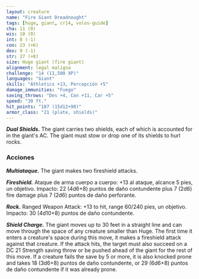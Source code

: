 ```yaml
---
layout: creature
name: "Fire Giant Dreadnought"
tags: [huge, giant, cr14, volos-guide]
cha: 11 (0)
wis: 10 (0)
int: 8 (-1)
con: 23 (+6)
dex: 9 (-1)
str: 27 (+8)
size: Huge giant (fire giant)
alignment: legal maligna
challenge: "14 (11,500 XP)"
languages: "Giant"
skills: "Athletics +13, Percepción +5"
damage_immunities: "Fuego"
saving_throws: "Des +4, Con +11, Car +5"
speed: "30 ft."
hit_points: "187 (15d12+90)"
armor_class: "21 (plate, shields)"
---
```


***Dual Shields.*** The giant carries two shields, each of which is accounted for in the giant's AC. The giant must stow or drop one of its shields to hurl rocks.

### Acciones

***Multiataque.*** The giant makes two fireshield attacks.

***Fireshield.*** Ataque de arma cuerpo a cuerpo: +13 al ataque, alcance 5 pies, un objetivo. Impacto: 22 (4d6+8) puntos de daño contundente plus 7 (2d6) fire damage plus 7 (2d6) puntos de daño perforante.

***Rock.*** Ranged Weapon Attack: +13 to hit, range 60/240 pies, un objetivo. Impacto: 30 (4d10+8) puntos de daño contundente.

***Shield Charge.*** The giant moves up to 30 feet in a straight line and can move through the space of any creature smaller than Huge. The first time it enters a creature's space during this move, it makes a fireshield attack against that creature. If the attack hits, the target must also succeed on a DC 21 Strength saving throw or be pushed ahead of the giant for the rest of this move. If a creature fails the save by 5 or more, it is also knocked prone and takes 18 (3d6+8) puntos de daño contundente, or 29 (6d6+8) puntos de daño contundente if it was already prone.